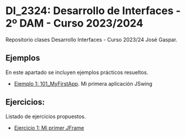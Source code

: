# DI_2324: Desarrollo de Interfaces - 2º DAM - Curso 2023/2024
Repositorio clases Desarrollo Interfaces - Curso 2023/24
José Gaspar.
## Ejemplos
En este apartado se incluyen  ejemplos prácticos resueltos.
- [Ejemplo 1: 101_MyFirstApp](101_MyFirstApp/). Mi primera aplicación JSwing
## Ejercicios:
Listado de ejercicios propuestos.
- [Ejercicio 1: Mi primer JFrame](UT2-E1_JFrame/Readme.md)
